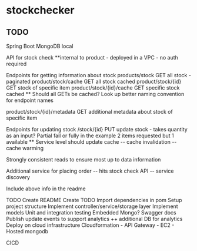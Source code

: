 # stockchecker

## TODO 

Spring Boot
MongoDB local

API for stock check **internal to product - deployed in a VPC - no auth required

Endpoints for getting information about stock
products/stock                  GET all stock - paginated
product/stock/cache            GET all stock cached
product/stock/{id}             GET stock of specific item
product/stock/{id}/cache       GET specific stock cached
** Should all GETs be cached? Look up better naming convention for endpoint names

product/stock/{id}/metadata    GET additional metadata about stock of specific item

Endpoints for updating stock
/stock/{id}             PUT update stock - takes quantity as an input? Partial fail or fully in the example 2 items requested but 1 available
** Service level should update cache -- cache invalidation -- cache warming

Strongly consistent reads to ensure most up to data information

Additional service for placing order -- hits stock check API -- service discovery

Include above info in the readme

TODO
Create README
Create TODO
Import dependencies in pom
Setup project structure
Implement controller/service/storage layer
Implement models
Unit and integration testing
Embedded Mongo?
Swagger docs
Publish update events to support analytics ++ additional DB for analytics
Deploy on cloud infrastructure
Cloudformation - API Gateway - EC2 - Hosted mongodb

CICD

